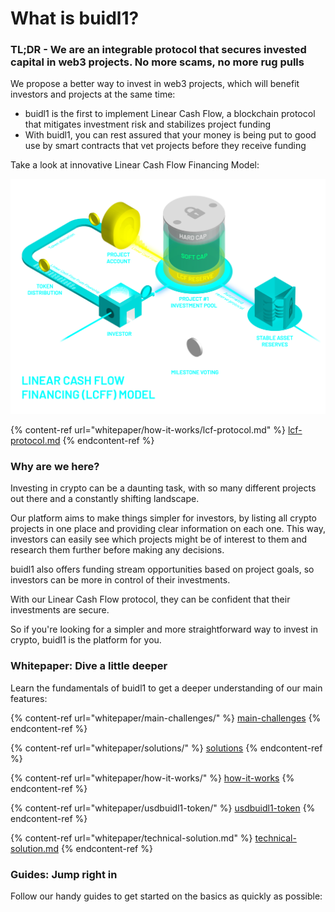 # What is buidl1?

### TL;DR -  We are an integrable protocol that secures invested capital in web3 projects. No more scams, no more rug pulls

We propose a better way to invest in web3 projects, which will benefit investors and projects at the same time:&#x20;

* buidl1 is the first to implement Linear Cash Flow, a blockchain protocol that mitigates investment risk and stabilizes project funding
* With buidl1, you can rest assured that your money is being put to good use by smart contracts that vet projects before they receive funding

Take a look at innovative Linear Cash Flow Financing Model:

![](<.gitbook/assets/schema matui pataisyta 3 -02-02 (1).png>)

{% content-ref url="whitepaper/how-it-works/lcf-protocol.md" %}
[lcf-protocol.md](whitepaper/how-it-works/lcf-protocol.md)
{% endcontent-ref %}

### Why are we here?

Investing in crypto can be a daunting task, with so many different projects out there and a constantly shifting landscape.

Our platform aims to make things simpler for investors, by listing all crypto projects in one place and providing clear information on each one. This way, investors can easily see which projects might be of interest to them and research them further before making any decisions.

buidl1 also offers funding stream opportunities based on project goals, so investors can be more in control of their investments.

With our Linear Cash Flow protocol, they can be confident that their investments are secure.

So if you're looking for a simpler and more straightforward way to invest in crypto, buidl1 is the platform for you.

### Whitepaper: Dive a little deeper

Learn the fundamentals of buidl1 to get a deeper understanding of our main features:

{% content-ref url="whitepaper/main-challenges/" %}
[main-challenges](whitepaper/main-challenges/)
{% endcontent-ref %}

{% content-ref url="whitepaper/solutions/" %}
[solutions](whitepaper/solutions/)
{% endcontent-ref %}

{% content-ref url="whitepaper/how-it-works/" %}
[how-it-works](whitepaper/how-it-works/)
{% endcontent-ref %}

{% content-ref url="whitepaper/usdbuidl1-token/" %}
[usdbuidl1-token](whitepaper/usdbuidl1-token/)
{% endcontent-ref %}

{% content-ref url="whitepaper/technical-solution.md" %}
[technical-solution.md](whitepaper/technical-solution.md)
{% endcontent-ref %}

### Guides: Jump right in

Follow our handy guides to get started on the basics as quickly as possible:
